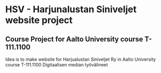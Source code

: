 # HSV - Harjunalustan Siniveljet website project
## Course Project for Aalto University course T-111.1100

Idea is to make website for Harjualustan Siniveljet Ry in Aalto University course T-111.1100 Digitaalisen median työvälineet 
